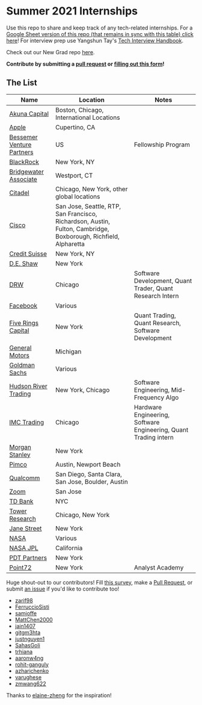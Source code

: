 # Summer 2021 Internships 
Use this repo to share and keep track of any tech-related internships. For a [Google Sheet version of this repo (that remains in sync with this table) click here](https://docs.google.com/spreadsheets/d/1bJq7YQV19TWyzPCBeQi5P4uOm8uiAAm2AHCnVNGRIDg/edit#gid=0)! For interview prep use Yangshun Tay's [Tech Interview Handbook](https://yangshun.github.io/tech-interview-handbook/).

Check out our New Grad repo [here](https://github.com/Pitt-CSC/NewGrad-2021).

**Contribute by submitting a [pull request](https://github.com/susam/gitpr#create-pull-request) or [filling out this form](https://bit.ly/3d5O76c)!**

## The List 

| Name  |  Location |  Notes |
|---|---|-------------|
|[Akuna Capital](https://akunacapital.com/careers?&experience=intern&department=&location=&search_term=#careers)| Boston, Chicago, International Locations | |
|[Apple](https://jobs.apple.com/en-us/search?location=united-states-USA&team=internships-STDNT-INTRN)| Cupertino, CA| |
|[Bessemer Venture Partners](https://www.bvp.com/bessemer-fellows)| US | Fellowship Program |
|[BlackRock](https://blackrock.tal.net/vx/lang-en-GB/mobile-0/brand-3/xf-fb4e3bf3ac65/candidate/so/pm/1/pl/1/opp/3907-Summer-Analyst-Program-Americas/en-GB) | New York, NY|  |
|[Bridgewater Associate](https://boards.greenhouse.io/bridgewater89/jobs/4076389002)| Westport, CT |  |
|[Citadel](https://www.citadel.com/careers/open-positions/positions-for-students/)| Chicago, New York, other global locations | |
|[Cisco](https://jobs.cisco.com/jobs/ProjectDetail/Software-Engineer-Bachelor-s-Intern-United-States/1295250?source=Cisco+Jobs+Career+Site&tags=CDC+SnNG+students-and-new-graduate-programs)|San Jose, Seattle, RTP, San Francisco, Richardson, Austin, Fulton, Cambridge, Boxborough, Richfield, Alpharetta| |
|[Credit Suisse](https://tas-creditsuisse.taleo.net/careersection/campus/jobdetail.ftl?job=150202&lang=en) | New York, NY | |
|[D.E. Shaw](https://www.deshaw.com/careers/software-developer-intern-new-york-4018) | New York | |
|[DRW](https://drw.com/careers/listings/?language=English&category=Campus&location=Chicago) |  Chicago | Software Development, Quant Trader, Quant Research Intern|
|[Facebook](https://www.facebook.com/careers/jobs/654496918442526/)| Various | |
|[Five Rings Capital](https://fiverings.com/apply/)| New York | Quant Trading, Quant Research, Software Development|
|[General Motors](https://search-careers.gm.com/job/GENEA0084JR000005397ENUS/Controls-and-Software-Engineer-Intern-Global-Product-Group)| Michigan | |
|[Goldman Sachs](https://www.goldmansachs.com/careers/students/programs/americas/summer-analyst-program.html)| Various  ||
|[Hudson River Trading](https://www.hudsonrivertrading.com/careers/) | New York, Chicago | Software Engineering, Mid-Frequency Algo|
|[IMC Trading](https://careers.imc.com/us/en/c/internships-jobs)| Chicago | Hardware Engineering, Software Engineering, Quant Trading intern |
|[Morgan Stanley](https://morganstanley.tal.net/vx/lang-en-GB/mobile-0/brand-2/user-2429102/xf-3786f0ce9359/candidate/so/pm/1/pl/1/opp/9768-2021-Technology-Summer-Analyst-Program-New-York/en-GB) | New York| |
|[Pimco](https://careers.pimco.com/careers/FolderDetail/2021-Summer-Tech-Intern-Software-Engineering/28731)| Austin, Newport Beach| |
|[Qualcomm](https://jobs.qualcomm.com/public/jobDetails.xhtml?requisitionId=1982304)| San Diego, Santa Clara, San Jose, Boulder, Austin| |
|[Zoom](https://zoom.wd5.myworkdayjobs.com/en-US/Zoom/job/San-Jose-CA/Web-Java-Full-Stack-Developer-Intern_R604)| San Jose | |
|[TD Bank](https://sjobs.brassring.com/TGnewUI/Search/home/HomeWithPreLoad?PageType=JobDetails&partnerid=25404&siteid=5601&jobid=2610199&codes=UE4#jobDetails=2610199_5601)| NYC| | 
|[Tower Research](https://www.tower-research.com/open-positions/?gh_jid=2238182) | Chicago, New York | |
|[Jane Street](https://www.janestreet.com/join-jane-street/position/4787572002/)| New York | |
|[NASA](https://nasa.force.com/s/login/)| Various | |
|[NASA JPL](https://jpl.jobs/jobs/2019-11133-Software-Computing-Systems-Summer-Intern)| California | |
|[PDT Partners](https://www.pdtpartners.com/jobs.html?gh_jid=1372119)| New York | |
|[Point72](https://careers.point72.com/CSJobDetail?jobName=2021-academy-summer-internship-new-york&jobCode=CPA-0005726&retURL=/CSCareerSearch)| New York | Analyst Academy|

Huge shout-out to our contributors! Fill [this survey](https://bit.ly/3d5O76c), make a [Pull Request](https://github.com/susam/gitpr#create-pull-request), or submit [an issue](https://github.com/Pitt-CSC/Summer2021-Internships/issues) if you'd like to contribute too!
* [zarif98](https://github.com/zarif98)
* [FerruccioSisti](https://github.com/FerruccioSisti)
* [samjoffe](https://github.com/samjoffe)
* [MattChen2000](https://github.com/MattChen2000)
* [jain1407](https://github.com/jain1407)
* [gitgm3hta](https://github.com/gitgm3hta)
* [justnguyen1](https://github.com/justnguyen1)
* [SahasGoli](https://github.com/SahasGoli)
* [trhiana](https://github.com/trhiana)
* [aaronw4ng](https://github.com/aaronw4ng)
* [rohit-ganguly](https://github.com/rohit-ganguly)
* [azharichenko](https://github.com/azharichenko)
* [varughese](https://github.com/varughese)
* [zmwang622](https://github.com/zmwang622)

Thanks to [elaine-zheng](https://github.com/elaine-zheng/summer2020internships) for the inspiration!
